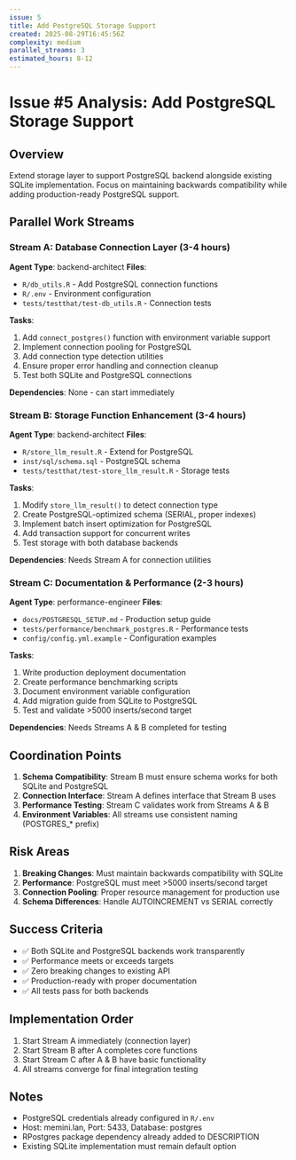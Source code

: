 ```yaml
---
issue: 5
title: Add PostgreSQL Storage Support
created: 2025-08-29T16:45:56Z
complexity: medium
parallel_streams: 3
estimated_hours: 8-12
---
```


# Issue #5 Analysis: Add PostgreSQL Storage Support

## Overview
Extend storage layer to support PostgreSQL backend alongside existing SQLite implementation. Focus on maintaining backwards compatibility while adding production-ready PostgreSQL support.

## Parallel Work Streams

### Stream A: Database Connection Layer (3-4 hours)
**Agent Type**: backend-architect
**Files**:
- `R/db_utils.R` - Add PostgreSQL connection functions
- `R/.env` - Environment configuration
- `tests/testthat/test-db_utils.R` - Connection tests

**Tasks**:
1. Add `connect_postgres()` function with environment variable support
2. Implement connection pooling for PostgreSQL
3. Add connection type detection utilities
4. Ensure proper error handling and connection cleanup
5. Test both SQLite and PostgreSQL connections

**Dependencies**: None - can start immediately

### Stream B: Storage Function Enhancement (3-4 hours)
**Agent Type**: backend-architect
**Files**:
- `R/store_llm_result.R` - Extend for PostgreSQL
- `inst/sql/schema.sql` - PostgreSQL schema
- `tests/testthat/test-store_llm_result.R` - Storage tests

**Tasks**:
1. Modify `store_llm_result()` to detect connection type
2. Create PostgreSQL-optimized schema (SERIAL, proper indexes)
3. Implement batch insert optimization for PostgreSQL
4. Add transaction support for concurrent writes
5. Test storage with both database backends

**Dependencies**: Needs Stream A for connection utilities

### Stream C: Documentation & Performance (2-3 hours)
**Agent Type**: performance-engineer
**Files**:
- `docs/POSTGRESQL_SETUP.md` - Production setup guide
- `tests/performance/benchmark_postgres.R` - Performance tests
- `config/config.yml.example` - Configuration examples

**Tasks**:
1. Write production deployment documentation
2. Create performance benchmarking scripts
3. Document environment variable configuration
4. Add migration guide from SQLite to PostgreSQL
5. Test and validate >5000 inserts/second target

**Dependencies**: Needs Streams A & B completed for testing

## Coordination Points

1. **Schema Compatibility**: Stream B must ensure schema works for both SQLite and PostgreSQL
2. **Connection Interface**: Stream A defines interface that Stream B uses
3. **Performance Testing**: Stream C validates work from Streams A & B
4. **Environment Variables**: All streams use consistent naming (POSTGRES_* prefix)

## Risk Areas

1. **Breaking Changes**: Must maintain backwards compatibility with SQLite
2. **Performance**: PostgreSQL must meet >5000 inserts/second target
3. **Connection Pooling**: Proper resource management for production use
4. **Schema Differences**: Handle AUTOINCREMENT vs SERIAL correctly

## Success Criteria

- ✅ Both SQLite and PostgreSQL backends work transparently
- ✅ Performance meets or exceeds targets
- ✅ Zero breaking changes to existing API
- ✅ Production-ready with proper documentation
- ✅ All tests pass for both backends

## Implementation Order

1. Start Stream A immediately (connection layer)
2. Start Stream B after A completes core functions
3. Start Stream C after A & B have basic functionality
4. All streams converge for final integration testing

## Notes

- PostgreSQL credentials already configured in `R/.env`
- Host: memini.lan, Port: 5433, Database: postgres
- RPostgres package dependency already added to DESCRIPTION
- Existing SQLite implementation must remain default option